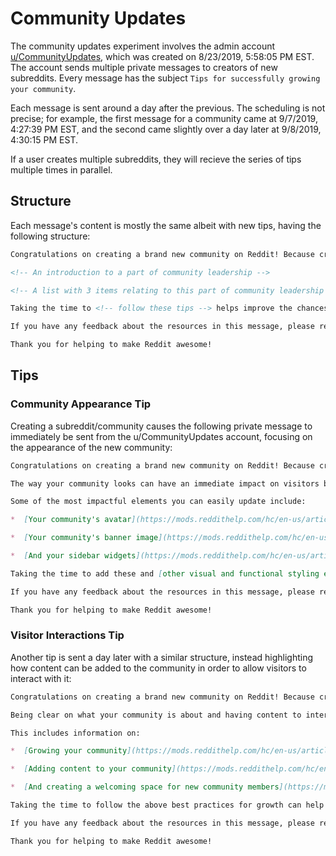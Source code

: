 # Community Updates

The community updates experiment involves the admin account [u/CommunityUpdates](https://www.reddit.com/user/CommunityUpdates), which was created on <time datetime="2019-08-23T21:58:05.000Z">8/23/2019, 5:58:05 PM EST</time>. The account sends multiple private messages to creators of new subreddits. Every message has the subject `Tips for successfully growing your community`.

Each message is sent around a day after the previous. The scheduling is not precise; for example, the first message for a community came at <time datetime="2019-09-07T20:27:39.000Z">9/7/2019, 4:27:39 PM EST</time>, and the second came slightly over a day later at <time datetime="2019-09-08T20:30:15.000Z">9/8/2019, 4:30:15 PM EST</time>.

If a user creates multiple subreddits, they will recieve the series of tips multiple times in parallel.

## Structure

Each message's content is mostly the same albeit with new tips, having the following structure:

```markdown
Congratulations on creating a brand new community on Reddit! Because creating your community is only the beginning, we're reaching out to share some tips that can help your community grow and succeed.

<!-- An introduction to a part of community leadership -->

<!-- A list with 3 items relating to this part of community leadership -->

Taking the time to <!-- follow these tips --> helps improve the chances of <!-- new community success -->.

If you have any feedback about the resources in this message, please respond and let us know so that we can provide better information to new community creators in the future.

Thank you for helping to make Reddit awesome!
```

## Tips

### Community Appearance Tip

Creating a subreddit/community <!-- on new reddit? all subreddits or just some? --> causes the following private message to immediately be sent from the u/CommunityUpdates account, focusing on the appearance of the new community:

```markdown
Congratulations on creating a brand new community on Reddit! Because creating your community is only the beginning, we're reaching out to share some tips that can help your community grow and succeed.

The way your community looks can have an immediate impact on visitors by helping it stand out and communicating what your subreddit is about. Because of this, we recommend that you visit your [moderation dashboard](https://mods.reddithelp.com/hc/en-us/articles/360008425592) and update some key visual elements via your [community appearance tools.](https://mods.reddithelp.com/hc/en-us/articles/360008722771)

Some of the most impactful elements you can easily update include:

*  [Your community's avatar](https://mods.reddithelp.com/hc/en-us/articles/360008805651)

*  [Your community's banner image](https://mods.reddithelp.com/hc/en-us/articles/360010112892)

*  [And your sidebar widgets](https://mods.reddithelp.com/hc/en-us/articles/360010364372)

Taking the time to add these and [other visual and functional styling elements](https://mods.reddithelp.com/hc/en-us/articles/360008722771) helps improve the chances of having a successful new community.

If you have any feedback about the resources in this message, please respond and let us know so that we can provide better information to new community creators in the future.

Thank you for helping to make Reddit awesome!
```

### Visitor Interactions Tip

Another tip is sent a day later with a similar structure, instead highlighting how content can be added to the community in order to allow visitors to interact with it:

```markdown
Congratulations on creating a brand new community on Reddit! Because creating your community is only the beginning, we're reaching out to share some tips that can help your community grow and succeed.

Being clear on what your community is about and having content to interact with can encourage new visitors to stick around and participate. Because of this, we recommend that you take a moment to familiarize yourself with our [growth basics.](https://mods.reddithelp.com/hc/en-us/sections/360000600211)

This includes information on:

*  [Growing your community](https://mods.reddithelp.com/hc/en-us/articles/360002538532)

*  [Adding content to your community](https://mods.reddithelp.com/hc/en-us/articles/360024255272)

*  [And creating a welcoming space for new community members](https://mods.reddithelp.com/hc/en-us/articles/360002551551)

Taking the time to follow the above best practices for growth can help improve the chances that your community will be successful.

If you have any feedback about the resources in this message, please respond and let us know so that we can provide better information to new community creators in the future.

Thank you for helping to make Reddit awesome!
```
